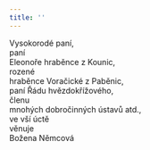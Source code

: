 ```yaml
---
title: ''
---
```


Vysokorodé paní,  
paní  
Eleonoře hraběnce z Kounic,  
rozené  
hraběnce Voračické z Paběnic,  
paní Řádu hvězdokřížového,  
členu  
mnohých dobročinných ústavů atd.,  
ve vší úctě  
věnuje  
Božena Němcová
